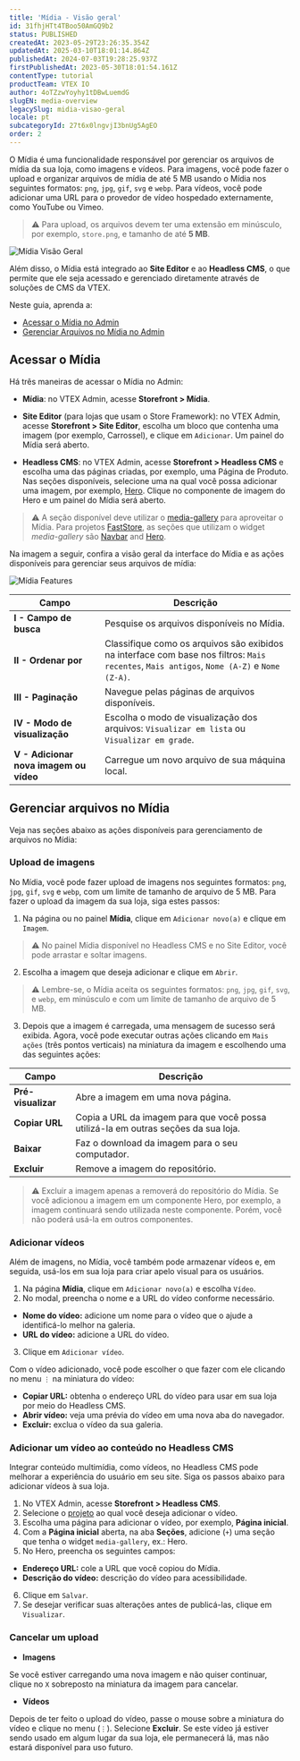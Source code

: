 ```yaml
---
title: 'Mídia - Visão geral'
id: 31fhjHTt4TBoo50AmGQ9b2
status: PUBLISHED
createdAt: 2023-05-29T23:26:35.354Z
updatedAt: 2025-03-10T18:01:14.864Z
publishedAt: 2024-07-03T19:28:25.937Z
firstPublishedAt: 2023-05-30T18:01:54.161Z
contentType: tutorial
productTeam: VTEX IO
author: 4oTZzwYoyhy1tDBwLuemdG
slugEN: media-overview
legacySlug: midia-visao-geral
locale: pt
subcategoryId: 27t6x0lngvjI3bnUg5AgEO
order: 2
---
```


O Mídia é uma funcionalidade responsável por gerenciar os arquivos de mídia da sua loja, como imagens e vídeos. Para imagens, você pode fazer o upload e organizar arquivos de mídia de até 5 MB usando o Mídia nos seguintes formatos: `png`, `jpg`, `gif`, `svg` e `webp`. Para vídeos, você pode adicionar uma URL para o provedor de vídeo hospedado externamente, como YouTube ou Vimeo.

> ⚠️ Para upload, os arquivos devem ter uma extensão em minúsculo, por exemplo, `store.png`, e tamanho de até **5 MB**.

![Mídia Visão Geral](https://cdn.statically.io/gh/vtexdocs/help-center-content/refs/heads/main/docs/pt/tutorials/storefront/headless-cms/midia-visao-geral_1.png)

Além disso, o Mídia está integrado ao **Site Editor** e ao **Headless CMS**, o que permite que ele seja acessado e gerenciado diretamente através de soluções de CMS da VTEX. 

Neste guia, aprenda a:

- [Acessar o Mídia no Admin](#acessando-o-midia)
- [Gerenciar Arquivos no Mídia no Admin](#gerenciando-arquivos-no-midia)

## Acessar o Mídia
Há três maneiras de acessar o Mídia no Admin:

- **Mídia**: no VTEX Admin, acesse **Storefront > Mídia**. 

- **Site Editor** (para lojas que usam o Store Framework): no VTEX Admin, acesse **Storefront > Site Editor**, escolha um bloco que contenha uma imagem (por exemplo, Carrossel), e clique em `Adicionar`.  Um painel do Mídia será aberto.

- **Headless CMS**:  no VTEX Admin, acesse **Storefront > Headless CMS** e escolha uma das páginas criadas, por exemplo, uma Página de Produto. Nas seções disponíveis, selecione uma na qual você possa adicionar uma imagem, por exemplo, [Hero](https://developers.vtex.com/docs/guides/faststore/organisms-hero). Clique no componente de imagem do Hero e um painel do Mídia será aberto.

> ⚠️ A seção disponível deve utilizar o [media-gallery](https://developers.vtex.com/docs/guides/faststore/headless-cms-3-adding-content-types-and-sections#step-3-adding-sections-to-the-headless-cms) para aproveitar o Mídia. Para projetos [FastStore](https://developers.vtex.com/docs/guides/faststore/docs-what-is-faststore), as seções que utilizam o widget  *media-gallery* são [Navbar](https://developers.vtex.com/docs/guides/faststore/organisms-navbar) and [Hero](https://developers.vtex.com/docs/guides/faststore/organisms-hero).

Na imagem a seguir, confira a visão geral da interface do Mídia e as ações disponíveis para gerenciar seus arquivos de mídia:

![Mídia Features](https://cdn.statically.io/gh/vtexdocs/help-center-content/refs/heads/main/docs/pt/tutorials/storefront/headless-cms/midia-visao-geral_2.png)

| Campo | Descrição |
| ---------- | ------------- |
| **I - Campo de busca** | Pesquise os arquivos disponíveis no Mídia. |
| **II - Ordenar por** | Classifique como os arquivos são exibidos na interface com base nos filtros: `Mais recentes`, `Mais antigos`, `Nome (A-Z)` e `Nome (Z-A)`. |
| **III - Paginação** | Navegue pelas páginas de arquivos disponíveis. |
| **IV - Modo de visualização** |	Escolha o modo de visualização dos arquivos: `Visualizar em lista` ou `Visualizar em grade`. |
| **V - Adicionar nova imagem ou vídeo** | Carregue um novo arquivo de sua máquina local. |

## Gerenciar arquivos no Mídia
Veja nas seções abaixo as ações disponíveis para gerenciamento de arquivos no Mídia:

### Upload de imagens

No Mídia, você pode fazer upload de imagens nos seguintes formatos: `png`, `jpg`, `gif`, `svg` e `webp`, com um limite de tamanho de arquivo de 5 MB. Para fazer o upload da imagem da sua loja, siga estes passos:

1. Na página ou no painel **Mídia**, clique em `Adicionar novo(a)` e clique em `Imagem`.

> ⚠️ No painel Mídia disponível no Headless CMS e no Site Editor, você pode arrastar e soltar imagens.

2. Escolha a imagem que deseja adicionar e clique em `Abrir`.

> ⚠️ Lembre-se, o Mídia aceita os seguintes formatos: `png`, `jpg`, `gif`, `svg`, e `webp`, em minúsculo e com um limite de tamanho de arquivo de 5 MB.

3. Depois que a imagem é carregada, uma mensagem de sucesso será exibida. Agora, você pode executar outras ações clicando em `Mais ações` (três pontos verticais) na miniatura da imagem e escolhendo uma das seguintes ações:

| Campo | Descrição |
| ---------- | ------------- |
| **Pré-visualizar** | Abre a imagem em uma nova página. |
| **Copiar URL** | Copia a URL da imagem para que você possa utilizá-la em outras seções da sua loja. |
| **Baixar** | Faz o download da imagem para o seu computador. |
| **Excluir** |	Remove a imagem do repositório. |

> ⚠️ Excluir a imagem apenas a removerá do repositório do Mídia. Se você adicionou a imagem em um componente Hero, por exemplo, a imagem continuará sendo utilizada neste componente. Porém, você não poderá usá-la em outros componentes.

### Adicionar vídeos

Além de imagens, no Mídia, você também pode armazenar vídeos e, em seguida, usá-los em sua loja para criar apelo visual para os usuários.

1. Na página **Mídia**, clique em `Adicionar novo(a)` e escolha `Vídeo`.
2. No modal, preencha o nome e a URL do vídeo conforme necessário.

- **Nome do vídeo:** adicione um nome para o vídeo que o ajude a identificá-lo melhor na galeria.
- **URL do vídeo:** adicione a URL do vídeo.

3. Clique em `Adicionar vídeo`.

Com o vídeo adicionado, você pode escolher o que fazer com ele clicando no menu `⋮` na miniatura do vídeo:

- **Copiar URL:** obtenha o endereço URL do vídeo para usar em sua loja por meio do Headless CMS.
- **Abrir vídeo:** veja uma prévia do vídeo em uma nova aba do navegador.
- **Excluir:** exclua o vídeo da sua galeria.

### Adicionar um vídeo ao conteúdo no Headless CMS

Integrar conteúdo multimídia, como vídeos, no Headless CMS pode melhorar a experiência do usuário em seu site. Siga os passos abaixo para adicionar vídeos à sua loja.

1. No VTEX Admin, acesse **Storefront > Headless CMS**.
2. Selecione o [projeto](/pt/tutorial/managing-projects--42IpDFqTVTESH8DCypJMPM) ao qual você deseja adicionar o vídeo.
3. Escolha uma página para adicionar o vídeo, por exemplo, **Página inicial**.
4. Com a **Página inicial** aberta, na aba **Seções**, adicione (`+`) uma seção que tenha o widget `media-gallery`, ex.: Hero.
5. No Hero, preencha os seguintes campos:

- **Endereço URL:** cole a URL que você copiou do Mídia.
- **Descrição do vídeo:** descrição do vídeo para acessibilidade.

6. Clique em `Salvar`.
7. Se desejar verificar suas alterações antes de publicá-las, clique em `Visualizar`.

### Cancelar um upload

- **Imagens**

Se você estiver carregando uma nova imagem e não quiser continuar, clique no `X` sobreposto na miniatura da imagem para cancelar.

- **Vídeos**

Depois de ter feito o upload do vídeo, passe o mouse sobre a miniatura do vídeo e clique no menu (`⋮`). Selecione **Excluir**.
Se este vídeo já estiver sendo usado em algum lugar da sua loja, ele permanecerá lá, mas não estará disponível para uso futuro.

